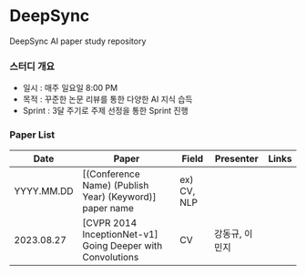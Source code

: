 # DeepSync
DeepSync AI paper study repository

### 스터디 개요

- 일시 : 매주 일요일 8:00 PM
- 목적 : 꾸준한 논문 리뷰를 통한 다양한 AI 지식 습득
- Sprint : 3달 주기로 주제 선정을 통한 Sprint 진행


### Paper List

| Date       | Paper                                                      | Field       | Presenter      | Links |
| ---------- | ---------------------------------------------------------- | ----------- | -------------- | ----- |
| YYYY.MM.DD | [(Conference Name) (Publish Year) (Keyword)] paper name    | ex) CV, NLP |                |       |
| 2023.08.27 | [CVPR 2014 InceptionNet-v1] Going Deeper with Convolutions | CV          | 강동규, 이민지 |      |


